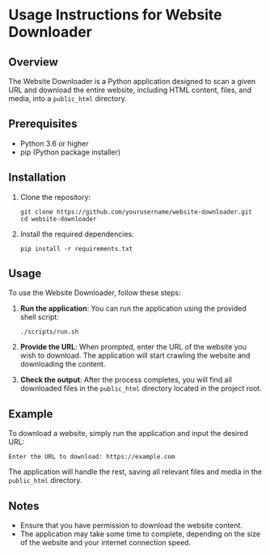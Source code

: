 # Usage Instructions for Website Downloader

## Overview
The Website Downloader is a Python application designed to scan a given URL and download the entire website, including HTML content, files, and media, into a `public_html` directory.

## Prerequisites
- Python 3.6 or higher
- pip (Python package installer)

## Installation
1. Clone the repository:
   ```
   git clone https://github.com/yourusername/website-downloader.git
   cd website-downloader
   ```

2. Install the required dependencies:
   ```
   pip install -r requirements.txt
   ```

## Usage
To use the Website Downloader, follow these steps:

1. **Run the application**:
   You can run the application using the provided shell script:
   ```
   ./scripts/run.sh
   ```

2. **Provide the URL**:
   When prompted, enter the URL of the website you wish to download. The application will start crawling the website and downloading the content.

3. **Check the output**:
   After the process completes, you will find all downloaded files in the `public_html` directory located in the project root.

## Example
To download a website, simply run the application and input the desired URL:
```
Enter the URL to download: https://example.com
```

The application will handle the rest, saving all relevant files and media in the `public_html` directory.

## Notes
- Ensure that you have permission to download the website content.
- The application may take some time to complete, depending on the size of the website and your internet connection speed.